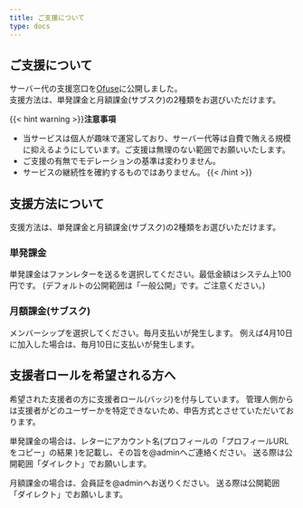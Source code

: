 ```yaml
---
title: ご支援について
type: docs
---
```


## ご支援について

サーバー代の支援窓口を[Ofuse](https://ofuse.me/anahibi)に公開しました。  
支援方法は、単発課金と月額課金(サブスク)の2種類をお選びいただけます。  

{{< hint warning >}}**注意事項**  
- 当サービスは個人が趣味で運営しており、サーバー代等は自費で賄える規模に抑えるようにしています。ご支援は無理のない範囲でお願いいたします。
- ご支援の有無でモデレーションの基準は変わりません。
- サービスの継続性を確約するものではありません。
{{< /hint >}}

## 支援方法について

支援方法は、単発課金と月額課金(サブスク)の2種類をお選びいただけます。  

### 単発課金

単発課金はファンレターを送るを選択してください。最低金額はシステム上100円です。
(デフォルトの公開範囲は「一般公開」です。ご注意ください。)

### 月額課金(サブスク)

メンバーシップを選択してください。毎月支払いが発生します。
例えば4月10日に加入した場合は、毎月10日に支払いが発生します。

## 支援者ロールを希望される方へ

希望された支援者の方に支援者ロール(バッジ)を付与しています。
管理人側からは支援者がどのユーザーかを特定できないため、申告方式とさせていただいております。

単発課金の場合は、レターにアカウント名(プロフィールの「プロフィールURLをコピー」の結果 )を記載し、その旨を@adminへご連絡ください。
送る際は公開範囲「ダイレクト」でお願いします。

月額課金の場合は、会員証を@adminへお送りください。
送る際は公開範囲「ダイレクト」でお願いします。
